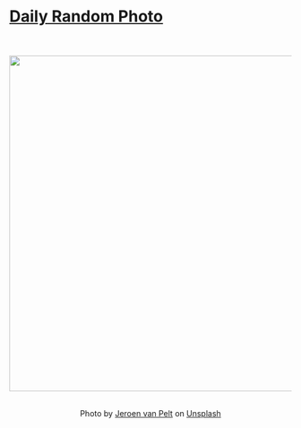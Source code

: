 # [Daily Random Photo](https://www.dailyrandomphoto.com/)

<div align="center">
  <br>
  <br>
  <a href="https://www.dailyrandomphoto.com/p/2021/2021-11-07/"><img src="https://images.unsplash.com/photo-1603801706022-52693d406d59?crop=entropy&cs=tinysrgb&fit=max&fm=jpg&ixid=Mnw3NzUwOHwwfDF8cmFuZG9tfHx8fHx8fHx8MTYzNjI0NDMyMw&ixlib=rb-1.2.1&q=80&w=1080" width="600px"></a>
  <br>
  <br>
  <p class="has-text-grey">Photo by <a href="https://unsplash.com/@jeroenvanpelt?utm_source=Daily%20Random%20Photo&amp;utm_medium=referral" target="_blank" rel="noopener noreferrer">Jeroen van Pelt</a> on <a href="https://unsplash.com/photos/G0uQHBfLTpM?utm_source=Daily%20Random%20Photo&amp;utm_medium=referral" target="_blank" rel="noopener noreferrer">Unsplash</a></p>
</div>
